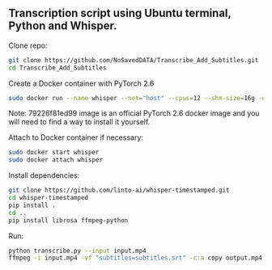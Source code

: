 <h2>Transcription script using Ubuntu terminal, Python and Whisper.</h2>

Clone repo:
```bash
git clone https://github.com/NoSavedDATA/Transcribe_Add_Subtitles.git
cd Transcribe_Add_Subtitles
```

Create a Docker container with PyTorch 2.6
```bash
sudo docker run --name whisper --net="host" --cpus=12 --shm-size=16g -e PYTHONIOENCODING=utf-8 -e LANG=C.UTF-8 -e LC_ALL=C.UTF-8 --gpus all -v /home/nosaveddata/:/root -w /root -it 79226f81ed99 bash
```

Note: 79226f81ed99 image is an official PyTorch 2.6 docker image and you will need to find a way to install it yourself.


Attach to Docker container if necessary:
```bash
sudo docker start whisper
sudo docker attach whisper
```

Install dependencies:
```bash
git clone https://github.com/linto-ai/whisper-timestamped.git
cd whisper-timestamped
pip install .
cd ..
pip install librosa ffmpeg-python
```

Run:
```bash
python transcribe.py --input input.mp4
ffmpeg -i input.mp4 -vf "subtitles=subtitles.srt" -c:a copy output.mp4
```
